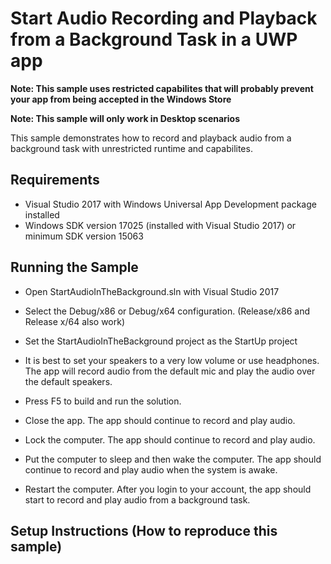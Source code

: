 # Start Audio Recording and Playback from a Background Task in a UWP app

**Note: This sample uses restricted capabilites that will probably prevent your app from being accepted in the Windows Store**

**Note: This sample will only work in Desktop scenarios**

This sample demonstrates how to record and playback audio from a background task with unrestricted runtime and capabilites.



## Requirements

* Visual Studio 2017 with Windows Universal App Development package installed
* Windows SDK version 17025 (installed with Visual Studio 2017) or minimum SDK version 15063

## Running the Sample

* Open StartAudioInTheBackground.sln with Visual Studio 2017

* Select the Debug/x86 or Debug/x64 configuration. (Release/x86 and Release x/64 also work)

* Set the StartAudioInTheBackground project as the StartUp project

* It is best to set your speakers to a very low volume or use headphones. The app will record audio from the default mic and play the audio over the default speakers.

* Press F5 to build and run the solution. 

* Close the app. The app should continue to record and play audio.

* Lock the computer. The app should continue to record and play audio.

* Put the computer to sleep and then wake the computer. The app should continue to record and play audio when the system is awake.

* Restart the computer. After you login to your account, the app should start to record and play audio from a background task.




##  Setup Instructions (How to reproduce this sample)

